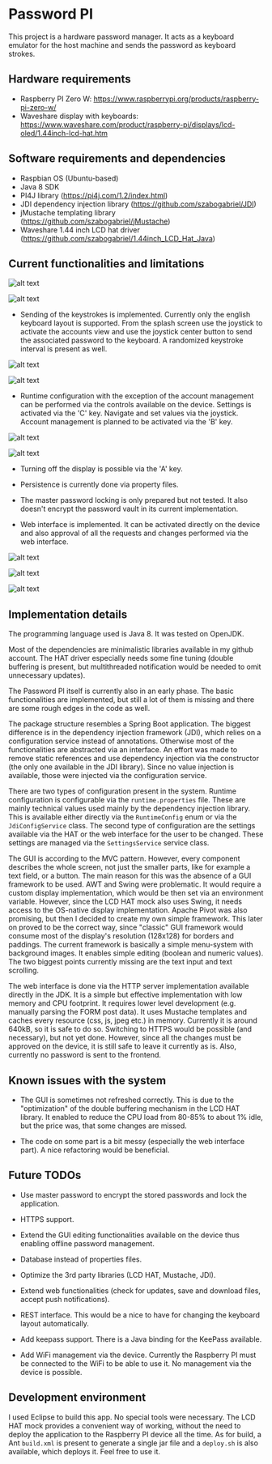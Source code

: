 # Password PI

This project is a hardware password manager. It acts as a keyboard emulator for the host machine and sends the password as keyboard strokes.

## Hardware requirements

 - Raspberry PI Zero W: https://www.raspberrypi.org/products/raspberry-pi-zero-w/
 - Waveshare display with keyboards: https://www.waveshare.com/product/raspberry-pi/displays/lcd-oled/1.44inch-lcd-hat.htm

## Software requirements and dependencies

  - Raspbian OS (Ubuntu-based)
  - Java 8 SDK
  - PI4J library (https://pi4j.com/1.2/index.html)
  - JDI dependency injection library (https://github.com/szabogabriel/JDI)
  - jMustache templating library (https://github.com/szabogabriel/jMustache)
  - Waveshare 1.44 inch LCD hat driver (https://github.com/szabogabriel/1.44inch_LCD_Hat_Java)

## Current functionalities and limitations

![alt text](Mock.png "Mock - splash screen")

![alt text](PaPi01.jpg "Real - splash screen")

  - Sending of the keystrokes is implemented. Currently only the english keyboard layout is supported. From the splash screen use the joystick to activate the accounts view and use the joystick center button to send the associated password to the keyboard. A randomized keystroke interval is present as well.
  
![alt text](MockPasswords.png "Mock - passwords")

![alt text](PaPi02.jpg "Real - passwords")
  
  - Runtime configuration with the exception of the account management can be performed via the controls available on the device. Settings is activated via the 'C' key. Navigate and set values via the joystick. Account management is planned to be activated via the 'B' key.
  
![alt text](MockSettings.png "Mock - settings")

![alt text](PaPi03.jpg "Real - settings")
  
  - Turning off the display is possible via the 'A' key.
  
  - Persistence is currently done via property files.
  
  - The master password locking is only prepared but not tested. It also doesn't encrypt the password vault in its current implementation.
  
  - Web interface is implemented. It can be activated directly on the device and also approval of all the requests and changes performed via the web interface.
  
![alt text](MockWeb.png "Mock - web access")

![alt text](PaPi04.jpg "Real - web access")

![alt text](MockChange.png "Mock - change value via web")

## Implementation details

The programming language used is Java 8. It was tested on OpenJDK.

Most of the dependencies are minimalistic libraries available in my github account. The HAT driver especially needs some fine tuning (double buffering is present, but multithreaded notification would be needed to omit unnecessary updates).

The Password PI itself is currently also in an early phase. The basic functionalities are implemented, but still a lot of them is missing and there are some rough edges in the code as well.

The package structure resembles a Spring Boot application. The biggest difference is in the dependency injection framework (JDI), which relies on a configuration service instead of annotations. Otherwise most of the functionalities are abstracted via an interface. An effort was made to remove static references and use dependency injection via the constructor (the only one available in the JDI library). Since no value injection is available, those were injected via the configuration service.

There are two types of configuration present in the system. Runtime configuration is configurable via the `runtime.properties` file. These are mainly technical values used mainly by the dependency injection library. This is available either directly via the `RuntimeConfig` enum or via the `JdiConfigService` class. The second type of configuration are the settings available via the HAT or the web interface for the user to be changed. These settings are managed via the `SettingsService` service class.

The GUI is according to the MVC pattern. However, every component describes the whole screen, not just the smaller parts, like for example a text field, or a button. The main reason for this was the absence of a GUI framework to be used. AWT and Swing were problematic. It would require a custom display implementation, which would be then set via an environment variable. However, since the LCD HAT mock also uses Swing, it needs access to the OS-native display implementation. Apache Pivot was also promising, but then I decided to create my own simple framework. This later on proved to be the correct way, since "classic" GUI framework would consume most of the display's resolution (128x128) for borders and paddings. The current framework is basically a simple menu-system with background images. It enables simple editing (boolean and numeric values). The two biggest points currently missing are the text input and text scrolling.

The web interface is done via the HTTP server implementation available directly in the JDK. It is a simple but effective implementation with low memory and CPU footprint. It requires lower level development (e.g. manually parsing the FORM post data). It uses Mustache templates and caches every resource (css, js, jpeg etc.) in memory. Currently it is around 640kB, so it is safe to do so. Switching to HTTPS would be possible (and necessary), but not yet done. However, since all the changes must be approved on the device, it is still safe to leave it currently as is. Also, currently no password is sent to the frontend.

## Known issues with the system

  - The GUI is sometimes not refreshed correctly. This is due to the "optimization" of the double buffering mechanism in the LCD HAT library. It enabled to reduce the CPU load from 80-85% to about 1% idle, but the price was, that some changes are missed.
  
  - The code on some part is a bit messy (especially the web interface part). A nice refactoring would be beneficial.

## Future TODOs

  - Use master password to encrypt the stored passwords and lock the application.

  - HTTPS support.
  
  - Extend the GUI editing functionalities available on the device thus enabling offline password management.
  
  - Database instead of properties files.
  
  - Optimize the 3rd party libraries (LCD HAT, Mustache, JDI).
  
  - Extend web functionalities (check for updates, save and download files, accept push notifications).
  
  - REST interface. This would be a nice to have for changing the keyboard layout automatically.
  
  - Add keepass support. There is a Java binding for the KeePass available.
  
  - Add WiFi management via the device. Currently the Raspberry PI must be connected to the WiFi to be able to use it. No management via the device is possible.
  
## Development environment

I used Eclipse to build this app. No special tools were necessary. The LCD HAT mock provides a convenient way of working, without the need to deploy the application to the Raspberry PI device all the time. As for build, a Ant `build.xml` is present to generate a single jar file and a `deploy.sh` is also available, which deploys it. Feel free to use it.
